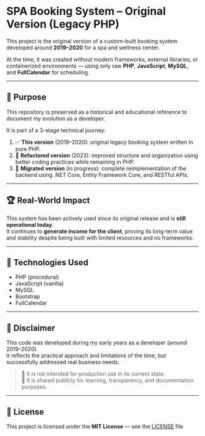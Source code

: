# SPA Booking System – Original Version (Legacy PHP)

This project is the original version of a custom-built booking system developed around **2019–2020** for a spa and wellness center.

At the time, it was created without modern frameworks, external libraries, or containerized environments — using only raw **PHP**, **JavaScript**, **MySQL**, and **FullCalendar** for scheduling.

---

## 📌 Purpose

This repository is preserved as a historical and educational reference to document my evolution as a developer.

It is part of a 3-stage technical journey:

1. ✅ **This version** (2019–2020): original legacy booking system written in pure PHP.
2. 🔧 **Refactored version** (2023): improved structure and organization using better coding practices while remaining in PHP.
3. 🚀 **Migrated version** (in progress): complete reimplementation of the backend using .NET Core, Entity Framework Core, and RESTful APIs.

---

## 🏆 Real-World Impact

This system has been actively used since its original release and is **still operational today**.  
It continues to **generate income for the client**, proving its long-term value and stability despite being built with limited resources and no frameworks.

---

## 🔧 Technologies Used

- PHP (procedural)
- JavaScript (vanilla)
- MySQL
- Bootstrap
- FullCalendar

---

## 🛑 Disclaimer

This code was developed during my early years as a developer (around 2019–2020).  
It reflects the practical approach and limitations of the time, but successfully addressed real business needs.

> 📂 It is not intended for production use in its current state.  
> 📘 It is shared publicly for learning, transparency, and documentation purposes.

---

## 📄 License

This project is licensed under the **MIT License** — see the [LICENSE](./LICENSE) file

